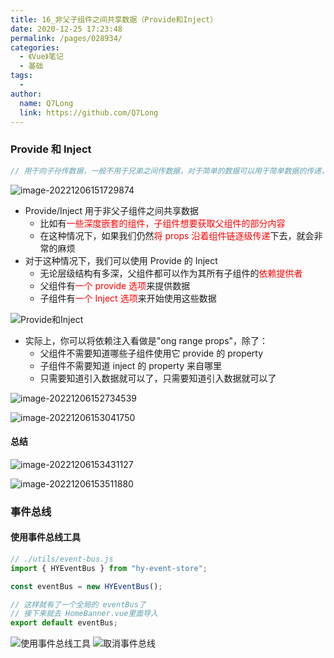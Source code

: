 ```yaml
---
title: 16_非父子组件之间共享数据（Provide和Inject）
date: 2020-12-25 17:23:48
permalink: /pages/028934/
categories:
  - 《Vue》笔记
  - 基础
tags:
  -
author:
  name: Q7Long
  link: https://github.com/Q7Long
---
```


### Provide 和 Inject

```js
// 用于向子孙传数据，一般不用于兄弟之间传数据，对于简单的数据可以用于简单数据的传递，对于复杂的数据还是需要写成 Vuex
```

![image-20221206151729874](http://zql.eu5.org/images/qlBlog_images/Vue%E5%9F%BA%E7%A1%80/16_%E9%9D%9E%E7%88%B6%E5%AD%90%E7%BB%84%E4%BB%B6%E4%B9%8B%E9%97%B4%E5%85%B1%E4%BA%AB%E6%95%B0%E6%8D%AE%EF%BC%88Provide%E5%92%8CInject%EF%BC%89.assets/image-20221206151729874.png)

- Provide/Inject 用于非父子组件之间共享数据
  - 比如有<font color="red">一些深度嵌套的组件，子组件想要获取父组件的部分内容</font>
  - 在这种情况下，如果我们仍然<font color="red">将 props 沿着组件链逐级传递</font>下去，就会非常的麻烦
- 对于这种情况下，我们可以使用 Provide 的 Inject
  - 无论层级结构有多深，父组件都可以作为其所有子组件的<font color="red">依赖提供者</font>
  - 父组件有<font color="red">一个 provide 选项</font>来提供数据
  - 子组件有<font color="red">一个 Inject 选项</font>来开始使用这些数据

![Provide和Inject](http://zql.eu5.org/images/qlBlog_images/Vue%E5%9F%BA%E7%A1%80/16_%E9%9D%9E%E7%88%B6%E5%AD%90%E7%BB%84%E4%BB%B6%E4%B9%8B%E9%97%B4%E5%85%B1%E4%BA%AB%E6%95%B0%E6%8D%AE%EF%BC%88Provide%E5%92%8CInject%EF%BC%89.assets/Provide%E5%92%8CInject.jpg)

- 实际上，你可以将依赖注入看做是"ong range props"，除了：
  - 父组件不需要知道哪些子组件使用它 provide 的 property
  - 子组件不需要知道 inject 的 property 来自哪里
  - 只需要知道引入数据就可以了，只需要知道引入数据就可以了

![image-20221206152734539](http://zql.eu5.org/images/qlBlog_images/Vue%E5%9F%BA%E7%A1%80/16_%E9%9D%9E%E7%88%B6%E5%AD%90%E7%BB%84%E4%BB%B6%E4%B9%8B%E9%97%B4%E5%85%B1%E4%BA%AB%E6%95%B0%E6%8D%AE%EF%BC%88Provide%E5%92%8CInject%EF%BC%89.assets/image-20221206152734539.png)

![image-20221206153041750](http://zql.eu5.org/images/qlBlog_images/Vue%E5%9F%BA%E7%A1%80/16_%E9%9D%9E%E7%88%B6%E5%AD%90%E7%BB%84%E4%BB%B6%E4%B9%8B%E9%97%B4%E5%85%B1%E4%BA%AB%E6%95%B0%E6%8D%AE%EF%BC%88Provide%E5%92%8CInject%EF%BC%89.assets/image-20221206153041750.png)

#### 总结

![image-20221206153431127](http://zql.eu5.org/images/qlBlog_images/Vue%E5%9F%BA%E7%A1%80/16_%E9%9D%9E%E7%88%B6%E5%AD%90%E7%BB%84%E4%BB%B6%E4%B9%8B%E9%97%B4%E5%85%B1%E4%BA%AB%E6%95%B0%E6%8D%AE%EF%BC%88Provide%E5%92%8CInject%EF%BC%89.assets/image-20221206153431127.png)

![image-20221206153511880](http://zql.eu5.org/images/qlBlog_images/Vue%E5%9F%BA%E7%A1%80/16_%E9%9D%9E%E7%88%B6%E5%AD%90%E7%BB%84%E4%BB%B6%E4%B9%8B%E9%97%B4%E5%85%B1%E4%BA%AB%E6%95%B0%E6%8D%AE%EF%BC%88Provide%E5%92%8CInject%EF%BC%89.assets/image-20221206153511880.png)

### 事件总线

#### 使用事件总线工具

```js
// ./utils/event-bus.js
import { HYEventBus } from "hy-event-store";

const eventBus = new HYEventBus();

// 这样就有了一个全局的 eventBus了
// 接下来就去 HomeBanner.vue里面导入
export default eventBus;
```

![使用事件总线工具](http://zql.eu5.org/images/qlBlog_images/Vue%E5%9F%BA%E7%A1%80/16_%E9%9D%9E%E7%88%B6%E5%AD%90%E7%BB%84%E4%BB%B6%E4%B9%8B%E9%97%B4%E5%85%B1%E4%BA%AB%E6%95%B0%E6%8D%AE%EF%BC%88Provide%E5%92%8CInject%EF%BC%89.assets/%E4%BA%8B%E4%BB%B6%E6%80%BB%E7%BA%BF.png)
![取消事件总线](http://zql.eu5.org/images/qlBlog_images/Vue%E5%9F%BA%E7%A1%80/16_%E9%9D%9E%E7%88%B6%E5%AD%90%E7%BB%84%E4%BB%B6%E4%B9%8B%E9%97%B4%E5%85%B1%E4%BA%AB%E6%95%B0%E6%8D%AE%EF%BC%88Provide%E5%92%8CInject%EF%BC%89.assets/%E4%BA%8B%E4%BB%B6%E5%8F%96%E6%B6%88.png)